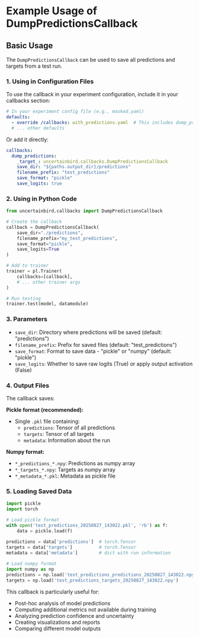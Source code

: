 # Example Usage of DumpPredictionsCallback

## Basic Usage

The `DumpPredictionsCallback` can be used to save all predictions and targets from a test run.

### 1. Using in Configuration Files

To use the callback in your experiment configuration, include it in your callbacks section:

```yaml
# In your experiment config file (e.g., masked.yaml)
defaults:
  - override /callbacks: with_predictions.yaml  # This includes dump_predictions
  # ... other defaults
```

Or add it directly:

```yaml
callbacks:
  dump_predictions:
    _target_: uncertainbird.callbacks.DumpPredictionsCallback
    save_dir: "${paths.output_dir}/predictions"
    filename_prefix: "test_predictions"
    save_format: "pickle"
    save_logits: true
```

### 2. Using in Python Code

```python
from uncertainbird.callbacks import DumpPredictionsCallback

# Create the callback
callback = DumpPredictionsCallback(
    save_dir="./predictions",
    filename_prefix="my_test_predictions",
    save_format="pickle",
    save_logits=True
)

# Add to trainer
trainer = pl.Trainer(
    callbacks=[callback],
    # ... other trainer args
)

# Run testing
trainer.test(model, datamodule)
```

### 3. Parameters

- `save_dir`: Directory where predictions will be saved (default: "predictions")
- `filename_prefix`: Prefix for saved files (default: "test_predictions") 
- `save_format`: Format to save data - "pickle" or "numpy" (default: "pickle")
- `save_logits`: Whether to save raw logits (True) or apply output activation (False)

### 4. Output Files

The callback saves:

**Pickle format (recommended):**
- Single `.pkl` file containing:
  - `predictions`: Tensor of all predictions
  - `targets`: Tensor of all targets  
  - `metadata`: Information about the run

**Numpy format:**
- `*_predictions_*.npy`: Predictions as numpy array
- `*_targets_*.npy`: Targets as numpy array
- `*_metadata_*.pkl`: Metadata as pickle file

### 5. Loading Saved Data

```python
import pickle
import torch

# Load pickle format
with open('test_predictions_20250827_143022.pkl', 'rb') as f:
    data = pickle.load(f)
    
predictions = data['predictions']  # torch.Tensor
targets = data['targets']          # torch.Tensor
metadata = data['metadata']        # dict with run information

# Load numpy format
import numpy as np
predictions = np.load('test_predictions_predictions_20250827_143022.npy')
targets = np.load('test_predictions_targets_20250827_143022.npy')
```

This callback is particularly useful for:
- Post-hoc analysis of model predictions
- Computing additional metrics not available during training
- Analyzing prediction confidence and uncertainty
- Creating visualizations and reports
- Comparing different model outputs
